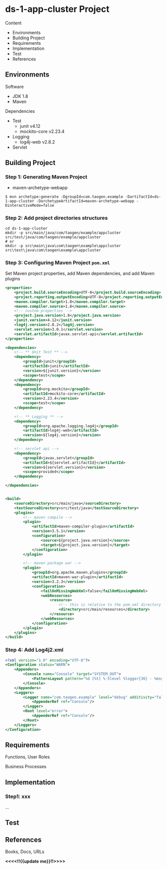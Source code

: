 # ds-1-app-cluster Project

Content

- Environments
- Building Project
- Requirements
- Implementation
- Test
- References



## Environments

Software

- JDK 1.8
- Maven

Dependencies

- Test
  - junit v4.12
  - mockito-core v2.23.4
- Logging
  - log4j-web v2.8.2
- Servlet



## Building Project

### Step 1: Generating Maven Project

- maven-archetype-webapp 

```shell
$ mvn archetype:generate -DgroupId=com.taogen.example -DartifactId=ds-1-app-cluster -DarchetypeArtifactId=maven-archetype-webapp -DinteractiveMode=false
```

### Step 2: Add project directories structures  

```shell
cd ds-1-app-cluster
mkdir -p src/main/java/com/taogen/example/appcluster src/test/java/com/taogen/example/appcluster
# or
mkdir -p src\main\java\com\taogen\example\appcluster src\test\java\com\taogen\example\appcluster
```

### Step 3: Configuring Maven Project `pom.xml`

Set Maven project properties, add Maven dependencies, and add Maven plugins

```xml
<properties>
    <project.build.sourceEncoding>UTF-8</project.build.sourceEncoding>
    <project.reporting.outputEncoding>UTF-8</project.reporting.outputEncoding>
    <maven.compiler.target>1.8</maven.compiler.target>
    <maven.compiler.source>1.8</maven.compiler.source>
    <!-- custom properties -->
    <project.java.version>1.8</project.java.version>
    <junit.version>4.12</junit.version>
    <log4j.version>2.8.2</log4j.version>
    <servlet.version>3.0.1</servlet.version>
    <servlet.artifactId>javax.servlet-api</servlet.artifactId>
</properties>

<dependencies>
    <!-- ** Unit Test ** -->
    <dependency>
        <groupId>junit</groupId>
        <artifactId>junit</artifactId>
        <version>${junit.version}</version>
        <scope>test</scope>
    </dependency>
    <dependency>
        <groupId>org.mockito</groupId>
        <artifactId>mockito-core</artifactId>
        <version>2.23.4</version>
        <scope>test</scope>
    </dependency>

    <!-- ** Logging ** -->
    <dependency>
        <groupId>org.apache.logging.log4j</groupId>
        <artifactId>log4j-web</artifactId>
        <version>${log4j.version}</version>
    </dependency>

    <!-- servlet api -->
    <dependency>
        <groupId>javax.servlet</groupId>
        <artifactId>${servlet.artifactId}</artifactId>
        <version>${servlet.version}</version>
        <scope>provided</scope>
    </dependency>

</dependencies>


<build>
    <sourceDirectory>src/main/java</sourceDirectory>
    <testSourceDirectory>src/test/java</testSourceDirectory>
    <plugins>
        <!-- maven compile -->
        <plugin>
            <artifactId>maven-compiler-plugin</artifactId>
            <version>3.5.1</version>
            <configuration>
                <source>${project.java.version}</source>
                <target>${project.java.version}</target>
            </configuration>
        </plugin>

        <!-- maven package war -->
        <plugin>
            <groupId>org.apache.maven.plugins</groupId>
            <artifactId>maven-war-plugin</artifactId>
            <version>3.2.3</version>
            <configuration>
                <failOnMissingWebXml>false</failOnMissingWebXml>
                <webResources>
                    <resource>
                        <!-- this is relative to the pom.xml directory -->
                        <directory>src/main/resources</directory>
                    </resource>
                </webResources>
            </configuration>
        </plugin>
    </plugins>
</build>
```

### Step 4: Add Log4j2.xml

```xml
<?xml version="1.0" encoding="UTF-8"?>
<Configuration status="WARN">
    <Appenders>
        <Console name="Console" target="SYSTEM_OUT">
            <PatternLayout pattern="%d [%t] %-5level %logger{36} - %msg%n"/>
        </Console>
    </Appenders>
    <Loggers>
        <Logger name="com.taogen.example" level="debug" additivity="false">
            <AppenderRef ref="Console"/>
        </Logger>
        <Root level="error">
            <AppenderRef ref="Console"/>
        </Root>
    </Loggers>
</Configuration>
```



## Requirements

Functions, User Roles

Business Processes

## Implementation

### Step1: xxx

...

## Test



## References

Books, Docs, URLs

**<<<<!!{{update me}}!!>>>>**
